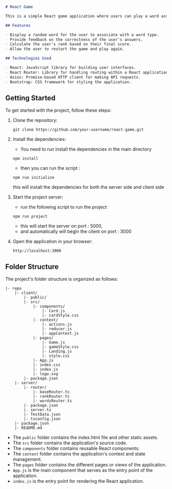 ```markdown
# React Game

This is a simple React game application where users can play a word association game. Users are presented with a word and need to select the correct word type (noun, verb, adverb, or adjective) from the available options. The game tracks the user's score and provides feedback on their answers.

## Features

- Display a random word for the user to associate with a word type.
- Provide feedback on the correctness of the user's answers.
- Calculate the user's rank based on their final score.
- Allow the user to restart the game and play again.

## Technologies Used

- React: JavaScript library for building user interfaces.
- React Router: Library for handling routing within a React application.
- Axios: Promise-based HTTP client for making API requests.
- Bootstrap: CSS framework for styling the application.
```
## Getting Started

To get started with the project, follow these steps:

1. Clone the repository:

   ```shell
   git clone https://github.com/your-username/react-game.git
   ```

2. Install the dependencies:
   - You need to run install the dependencies in the main directory 

    ```shell
   npm install
   ```
   - then you can run the script : 
   ```shell
   npm run initialize
   ```
   this will install the dependencies for both the server side and client side 


3. Start the project server:

   - run the following script to run the project 

   ```shell
   npm run project
   ```
   - this will start the server on port : 5000,
   - and automatically will begin the client on port : 3000

4. Open the application in your browser:

   ```
   http://localhost:3000
   ```

## Folder Structure

The project's folder structure is organized as follows:

```
|- repo
    |- client/
        |- public/
        |- src/
            |- components/
                |- Card.js
                |- cardStyle.css
            |- context/
                |- actions.js
                |- reducer.js
                |- appContext.js
            |- pages/
                |- Game.js
                |- gameStyle.css
                |- Landing.js
                |- style.css
            |- App.js
            |- index.css
            |- index.js
            |- logo.svg
        |- package.json
    |- server/ 
        |- router/
            |- baseRouter.ts
            |- rankRouter.ts
            |- wordsRouter.ts
        |- package.json
        |- server.ts
        |- TestData.json
        |- tsconfig.json
    |- package.json
    |- README.md

```

- The `public` folder contains the index.html file and other static assets.
- The `src` folder contains the application's source code.
- The `components` folder contains reusable React components.
- The `context` folder contains the application's context and state management.
- The `pages` folder contains the different pages or views of the application.
- `App.js` is the main component that serves as the entry point of the application.
- `index.js` is the entry point for rendering the React application.
```